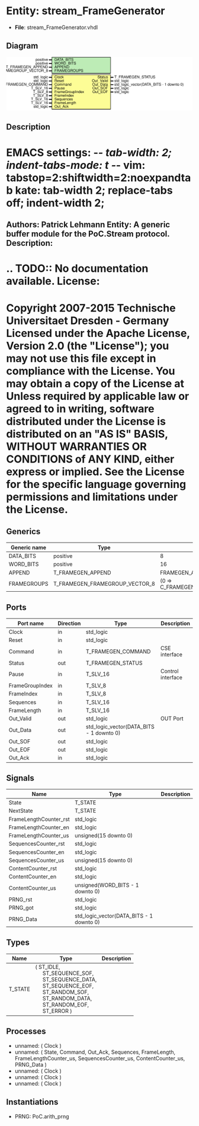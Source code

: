 # Entity: stream_FrameGenerator

- **File**: stream_FrameGenerator.vhdl
## Diagram

![Diagram](stream_FrameGenerator.svg "Diagram")
## Description

EMACS settings: -*-  tab-width: 2; indent-tabs-mode: t -*-
vim: tabstop=2:shiftwidth=2:noexpandtab
kate: tab-width 2; replace-tabs off; indent-width 2;
=============================================================================
Authors:				 	Patrick Lehmann
Entity:				 	A generic buffer module for the PoC.Stream protocol.
Description:
-------------------------------------
.. TODO:: No documentation available.
License:
=============================================================================
Copyright 2007-2015 Technische Universitaet Dresden - Germany
Licensed under the Apache License, Version 2.0 (the "License");
you may not use this file except in compliance with the License.
You may obtain a copy of the License at
Unless required by applicable law or agreed to in writing, software
distributed under the License is distributed on an "AS IS" BASIS,
WITHOUT WARRANTIES OR CONDITIONS of ANY KIND, either express or implied.
See the License for the specific language governing permissions and
limitations under the License.
=============================================================================
## Generics

| Generic name | Type                           | Value                              | Description |
| ------------ | ------------------------------ | ---------------------------------- | ----------- |
| DATA_BITS    | positive                       | 8                                  |             |
| WORD_BITS    | positive                       | 16                                 |             |
| APPEND       | T_FRAMEGEN_APPEND              | FRAMEGEN_APP_NONE                  |             |
| FRAMEGROUPS  | T_FRAMEGEN_FRAMEGROUP_VECTOR_8 | (0 => C_FRAMEGEN_FRAMEGROUP_EMPTY) |             |
## Ports

| Port name       | Direction | Type                                     | Description       |
| --------------- | --------- | ---------------------------------------- | ----------------- |
| Clock           | in        | std_logic                                |                   |
| Reset           | in        | std_logic                                |                   |
| Command         | in        | T_FRAMEGEN_COMMAND                       | CSE interface     |
| Status          | out       | T_FRAMEGEN_STATUS                        |                   |
| Pause           | in        | T_SLV_16                                 | Control interface |
| FrameGroupIndex | in        | T_SLV_8                                  |                   |
| FrameIndex      | in        | T_SLV_8                                  |                   |
| Sequences       | in        | T_SLV_16                                 |                   |
| FrameLength     | in        | T_SLV_16                                 |                   |
| Out_Valid       | out       | std_logic                                | OUT Port          |
| Out_Data        | out       | std_logic_vector(DATA_BITS - 1 downto 0) |                   |
| Out_SOF         | out       | std_logic                                |                   |
| Out_EOF         | out       | std_logic                                |                   |
| Out_Ack         | in        | std_logic                                |                   |
## Signals

| Name                   | Type                                     | Description |
| ---------------------- | ---------------------------------------- | ----------- |
| State                  | T_STATE                                  |             |
| NextState              | T_STATE                                  |             |
| FrameLengthCounter_rst | std_logic                                |             |
| FrameLengthCounter_en  | std_logic                                |             |
| FrameLengthCounter_us  | unsigned(15 downto 0)                    |             |
| SequencesCounter_rst   | std_logic                                |             |
| SequencesCounter_en    | std_logic                                |             |
| SequencesCounter_us    | unsigned(15 downto 0)                    |             |
| ContentCounter_rst     | std_logic                                |             |
| ContentCounter_en      | std_logic                                |             |
| ContentCounter_us      | unsigned(WORD_BITS - 1 downto 0)         |             |
| PRNG_rst               | std_logic                                |             |
| PRNG_got               | std_logic                                |             |
| PRNG_Data              | std_logic_vector(DATA_BITS - 1 downto 0) |             |
## Types

| Name    | Type                                                                                                                                                                                                                                                                                                                                                                                   | Description |
| ------- | -------------------------------------------------------------------------------------------------------------------------------------------------------------------------------------------------------------------------------------------------------------------------------------------------------------------------------------------------------------------------------------- | ----------- |
| T_STATE | ( ST_IDLE,<br><span style="padding-left:20px"> ST_SEQUENCE_SOF,<br><span style="padding-left:20px">	ST_SEQUENCE_DATA,<br><span style="padding-left:20px">	ST_SEQUENCE_EOF,<br><span style="padding-left:20px"> ST_RANDOM_SOF,<br><span style="padding-left:20px">		ST_RANDOM_DATA,<br><span style="padding-left:20px">		ST_RANDOM_EOF,<br><span style="padding-left:20px"> ST_ERROR )  |             |
## Processes
- unnamed: ( Clock )
- unnamed: ( State, Command, Out_Ack,
					Sequences, FrameLength,
					FrameLengthCounter_us,
					SequencesCounter_us, ContentCounter_us,
					PRNG_Data )
- unnamed: ( Clock )
- unnamed: ( Clock )
- unnamed: ( Clock )
## Instantiations

- PRNG: PoC.arith_prng
